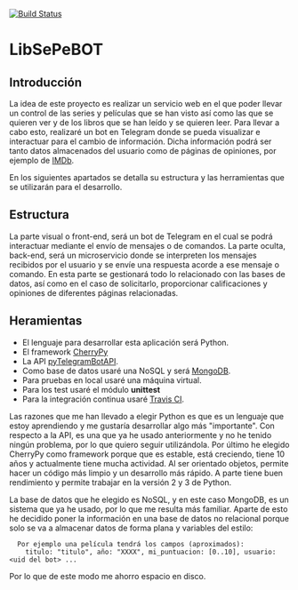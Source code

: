 [![Build Status](https://travis-ci.org/GinesNC/LibSePeBOT-IV.svg?branch=master)](https://travis-ci.org/GinesNC/LibSePeBOT-IV)
# LibSePeBOT
## Introducción

La idea de este proyecto es realizar un servicio web en el que poder llevar un control de las series y películas que se han visto así como las que se quieren ver y de los libros que se han leído y se quieren leer. Para llevar a cabo esto, realizaré un bot en Telegram donde se pueda visualizar e interactuar para el cambio de información. Dicha información podrá ser tanto datos almacenados del usuario como de páginas de opiniones, por ejemplo de [IMDb](https://www.imdb.com/).

En los siguientes apartados se detalla su estructura y las herramientas que se utilizarán para el desarrollo.

## Estructura

La parte visual o front-end, será un bot de Telegram en el cual se podrá interactuar mediante el envío de mensajes o de comandos. La parte oculta, back-end, será un microservicio donde se interpreten los mensajes recibidos por el usuario y se envíe una respuesta acorde a ese mensaje o comando. En esta parte se gestionará todo lo relacionado con las bases de datos, así como en el caso de solicitarlo, proporcionar calificaciones y opiniones de diferentes páginas relacionadas.

## Heramientas

- El lenguaje para desarrollar esta aplicación será Python.
- El framework [CherryPy](https://cherrypy.org/)
- La API [pyTelegramBotAPI](https://github.com/eternnoir/pyTelegramBotAPI).
- Como base de datos usaré una NoSQL y será [MongoDB](https://www.mongodb.com/es).
- Para pruebas en local usaré una máquina virtual.
- Para los test usaré el módulo __unittest__
- Para la integración continua usaré [Travis CI](https://travis-ci.org/).

Las razones que me han llevado a elegir Python es que es un lenguaje que estoy aprendiendo y me gustaría desarrollar algo más "importante". Con respecto a la API, es una que ya he usado anteriormente y no he tenido ningún problema, por lo que quiero seguir utilizándola. Por último he elegido CherryPy como framework porque que es estable, está creciendo, tiene 10 años y actualmente tiene mucha actividad. Al ser orientado objetos, permite hacer un código más limpio y un desarrollo más rápido. A parte tiene buen rendimiento y permite trabajar en la versión 2 y 3 de Python.

La base de datos que he elegido es NoSQL, y en este caso MongoDB, es un sistema que ya he usado, por lo que me resulta más familiar. Aparte de esto he decidido poner la información en una base de datos no relacional porque solo se va a almacenar datos de forma plana y variables del estilo:

      Por ejemplo una película tendrá los campos (aproximados):
        titulo: "titulo", año: "XXXX", mi_puntuacion: [0..10], usuario: <uid del bot> ...

Por lo que de este modo me ahorro espacio en disco.
